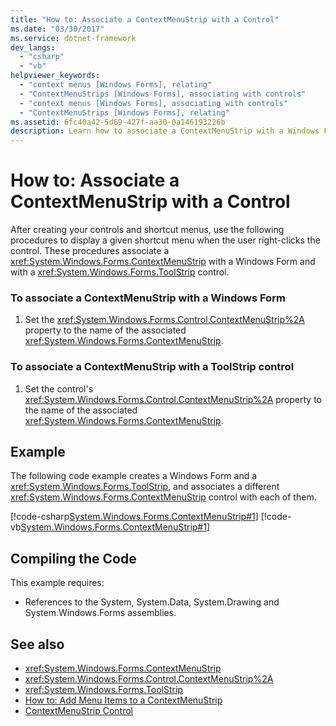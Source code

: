 ```yaml
---
title: "How to: Associate a ContextMenuStrip with a Control"
ms.date: "03/30/2017"
ms.service: dotnet-framework
dev_langs: 
  - "csharp"
  - "vb"
helpviewer_keywords: 
  - "context menus [Windows Forms], relating"
  - "ContextMenuStrips [Windows Forms], associating with controls"
  - "context menus [Windows Forms], associating with controls"
  - "ContextMenuStrips [Windows Forms], relating"
ms.assetid: 6fc40a42-5d69-427f-aa30-0a146193226b
description: Learn how to associate a ContextMenuStrip with a Windows Form and a ToolStrip control by setting the property to the name of the associated ContextMenuStrip.
---
```

# How to: Associate a ContextMenuStrip with a Control

After creating your controls and shortcut menus, use the following procedures to display a given shortcut menu when the user right-clicks the control. These procedures associate a <xref:System.Windows.Forms.ContextMenuStrip> with a Windows Form and with a <xref:System.Windows.Forms.ToolStrip> control.  
  
### To associate a ContextMenuStrip with a Windows Form  
  
1. Set the <xref:System.Windows.Forms.Control.ContextMenuStrip%2A> property to the name of the associated <xref:System.Windows.Forms.ContextMenuStrip>.  
  
### To associate a ContextMenuStrip with a ToolStrip control  
  
1. Set the control's <xref:System.Windows.Forms.Control.ContextMenuStrip%2A> property to the name of the associated <xref:System.Windows.Forms.ContextMenuStrip>.  
  
## Example  

 The following code example creates a Windows Form and a <xref:System.Windows.Forms.ToolStrip>, and associates a different <xref:System.Windows.Forms.ContextMenuStrip> control with each of them.  
  
 [!code-csharp[System.Windows.Forms.ContextMenuStrip#1](~/samples/snippets/csharp/VS_Snippets_Winforms/System.Windows.Forms.ContextMenuStrip/CS/form1.cs#1)]
 [!code-vb[System.Windows.Forms.ContextMenuStrip#1](~/samples/snippets/visualbasic/VS_Snippets_Winforms/System.Windows.Forms.ContextMenuStrip/VB/form1.vb#1)]  
  
## Compiling the Code  

 This example requires:  
  
- References to the System, System.Data, System.Drawing and System.Windows.Forms assemblies.  
  
## See also

- <xref:System.Windows.Forms.ContextMenuStrip>
- <xref:System.Windows.Forms.Control.ContextMenuStrip%2A>
- <xref:System.Windows.Forms.ToolStrip>
- [How to: Add Menu Items to a ContextMenuStrip](how-to-add-menu-items-to-a-contextmenustrip.md)
- [ContextMenuStrip Control](contextmenustrip-control.md)
